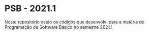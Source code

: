 # PSB - 2021.1

Neste repositório estão os códigos que desenvolvi para a matéria de Programação de Software Básico no semestre 2021.1
